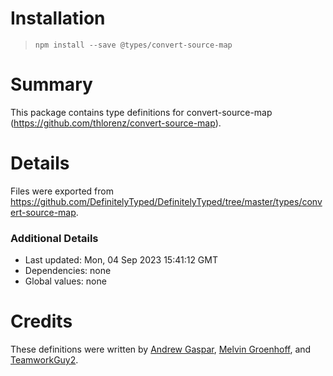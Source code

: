 # Installation
> `npm install --save @types/convert-source-map`

# Summary
This package contains type definitions for convert-source-map (https://github.com/thlorenz/convert-source-map).

# Details
Files were exported from https://github.com/DefinitelyTyped/DefinitelyTyped/tree/master/types/convert-source-map.

### Additional Details
 * Last updated: Mon, 04 Sep 2023 15:41:12 GMT
 * Dependencies: none
 * Global values: none

# Credits
These definitions were written by [Andrew Gaspar](https://github.com/AndrewGaspar), [Melvin Groenhoff](https://github.com/mgroenhoff), and [TeamworkGuy2](https://github.com/TeamworkGuy2).
